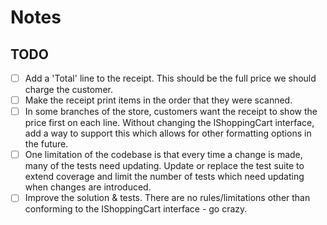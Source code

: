 # Notes

## TODO
- [ ] Add a 'Total' line to the receipt. This should be the full price we should charge the customer.
- [ ] Make the receipt print items in the order that they were scanned.
- [ ] In some branches of the store, customers want the receipt to show the price first on each line. Without changing the IShoppingCart interface, add a way to support this which allows for other formatting options in the future.
- [ ] One limitation of the codebase is that every time a change is made, many of the tests need updating. Update or replace the test suite to extend coverage and limit the number of tests which need updating when changes are introduced.
- [ ] Improve the solution & tests. There are no rules/limitations other than conforming to the IShoppingCart interface - go crazy.
